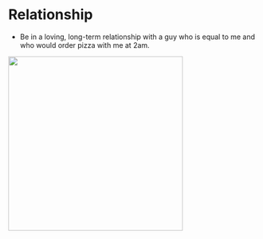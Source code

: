 # Relationship

- Be in a loving, long-term relationship with a guy who is equal to me and who would order pizza with me at 2am.  

<!-- ! <img src="images/Relationship.jpg" width="350"> -->

<img src="https://images.unsplash.com/photo-1467810563316-b5476525c0f9?ixlib=rb-4.0.3&ixid=M3wxMjA3fDB8MHxwaG90by1wYWdlfHx8fGVufDB8fHx8fA%3D%3D&auto=format&fit=crop&w=2069&q=80" height="350px">